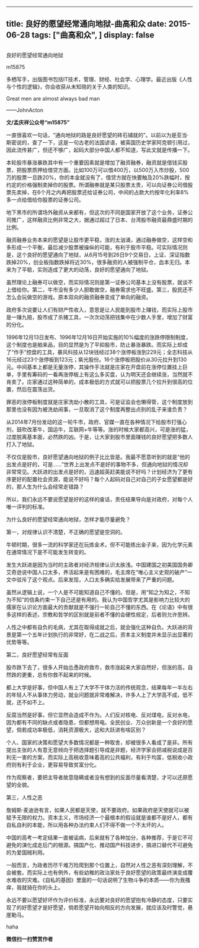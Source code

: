 
---
title:   良好的愿望经常通向地狱-曲高和众
date: 2015-06-28
tags: ["曲高和众", ]
display: false
---


## 



良好的愿望经常通向地狱




m15875




多栖写手，出版图书包括IT技术，管理、财经、社会学、心理学。最近出版《人性与个性的逻辑》，你会收获从未知晓的关于人类的知识。


Great men are almost always bad man

——JohnActon



**文/孟庆祥公众号“m15875”**



一直很喜欢一句话，“通向地狱的路是良好愿望的砖石铺就的”。以前以为是亚当·斯密说的，查了一下，这是一句古老的法国谚语，被英国历史学家阿克顿引用过，因此流传甚广，但还不够广，起码大部分中国人都不知道，写此文就是传播一下。



本轮股市暴涨暴跌其中有一个重要因素就是增加了融资融券，融资就是借钱买股票，把股票质押给借贷方面。比如100万可以借400万，以500万入市炒股，500万的股票一旦跌20%，你的本金就没有了，借贷方就在快要触及20%跌幅时，按约定的价格强制卖掉你的股票。所谓融券就是某只股票太贵，可以向证券公司借股票先卖掉，在6个月之内再把股票还给证券公司，中间的占款大约按年化利率8%多一点给借给你股票的证券公司。



地下黑市的所谓场外融资从来都有，但这次的不同是国家开放了这个业务，证券公司推广，这样融资比例非常之大，据通过超过了日本、台湾股市融资最鼎盛时期的比例。



融资融券业务本来的愿望是让股市更平稳，涨的太汹涌，通过融券做空，这样空和多形成一个平衡，最后减少股票被操纵的可能，有利于股市平稳。可实际情况则是，这个良好的愿望通向了地狱，从6月15号到26日9个交易日，上证、深证指数跌掉20%，创业板指数跌掉将近30%，很多融资的人被强制平仓，血本无归。本来为了平稳，实则造成了更大的动荡，良好的愿望通向了地狱。



虽然理论上融券可以做空，而实际情况则是第一证券公司基本上没有股票，就谈不上借给你。第二，牛市没有多少人胆敢做空，融券需求也不旺盛。第三，股民还不怎么会玩做空的游戏。原本双向的融资融券变成了单向的融资。



政府多次说要让人们有财产性收入，意思是让人民能到股市上赚钱，而实际上股市是一赚九赔，股市成了杀猪工具，一次次动荡把钱集中在少数人手里，增加了财富的分化。



1996年12月13日发布、1996年12月16日开始实施的10%幅度的涨跌停限制制度，这个制度也是舶来品，目的显然是为了平抑股市，防止暴涨暴跌。而实际上却成了“作手”控盘的工具，暴风科技从12块钱经过38个涨停板涨到229元；全志科技从16元经过23个涨停板到123元；紫光股份。16个涨停板把股价从30元拉升到130元。中间基本上都是无量涨停，其操作手法就是庄家在开盘前在涨停位置挂上巨单，手里有筹码的一看再涨停板上有这么多买盘，认为明天还会继续涨，当然就不肯卖了。庄家通过这种简单的，成本极低的方式就可以把股票几个拉升到很高的位置，然后在震荡出货。

 



罪恶的涨停板制度就是庄家洗劫小散的工具，可是证监会也懒得管，这个制度放到那里也没有因为被洗劫闹事，一旦取消了这个制度再整出点别的乱子来谁负责？

 



从2014年7月份发动的这一轮牛市，政府、官媒一直在各种情况下给股市打强心剂，鼓吹改革牛，国运牛，互联网+牛等等。涨的时候大家都高兴，可是涨的猛，过度脱离基本面，必然跌的凶。于是，让大家到股市里面赚钱的良好愿望把多数人打入了地狱。

 



不仅仅是股市，良好愿望通向地狱的例子比比皆是。我最不愿意听到的就是“他的出发点是好的，可是……”世界上出发点不是好的事物不多，但通向地狱的情况却非常常见。大跃进的出发点是好的，迅速超英赶美能说不好吗？计划经济为了更有序更好的配置社会资源，能说不好吗？每个人起码对自己对自己的子女愿望都是好的，那人生为什么会经常走错路？

 



所以，我们永远不要说愿望是好的这样的废话，责任结果导向是对政府，对每个人唯一评判的标准。

 



为什么良好的愿望经常通向地狱，怎样才能尽量避免？

 



第一，对规律认识不清楚，不正确的愿望是空洞的。

 



牛顿时期，很多一流的科学家还在玩炼金术，但不可能练出金子来，因为化学元素在通常情况下是不可能发生转变的。

 



发生大跃进是因为当时的主政者对经济规律认识太肤浅。中国建国之初美国国务卿艾奇逊说中国人口太多，养活起来是有困难的，毛主席在“唯心主义史观的破产”一文中驳斥了这个观点。后来发现，人口太多确实给发展带来了严重的问题。



虽然从逻辑上说，一个人是不可能知道自己不懂的。但是，用“知之为知之，不知为不知”的信条约束一下自己还是有用的。我认为中国哲学尤其是影响力比较大的儒家在认识论方面最大的贡献就是不强行一轮自己不懂的东西。在《论语》中有很多这样的表述，宗教和哲学的区别就是前者不懂的会硬性规定，后者则允许思辨。



人性之中都有自负的毛病，尤其在取得成就之后，就会强化这种自负。大跃进的背景是第一个五年计划执行的非常好，在二战之后，资本主义制度并未显示出显著的优势等等。



第二，良好愿望经常有反面



股市跌下去了，很多人开始怂恿政府救市，救市涨起来大家自然好，但涨的高，自然跌的更重，总有你救不起来的时候。



都上大学是好事，但中国人有上了大学不干体力活的传统观念，结果每年一半左右的年轻人不从事体力劳动，就业问题就非常难解决，许多人上了大学高不成，低不就，还不如不上。



反腐当然是好事，但它显然会造成不作为。人们反对核电、反对煤电，反对水电，因为都有不同的缺点或者隐患，但都想用电。全民创业、万众创新是一个良好的愿望，倘若成功率极低，消耗资源极大，这和大跃进有啥区别？



个人、国家的决策和愿望大多数情况都是一种取舍，却被很多人看成了是非。所有提出主张的人有意无意倾向于把选择题引导成是非题，经济学家会把减税说成是百利无一害的方案，而实际上高税收意味着高的公共福利，有利于均富，低税收小政府则有利于企业，更容易导致贫富分化。



作为观察者，要把主导者故意隐瞒或者没有想到的反面尽量看清楚，才可以还原愿望的全貌。



第三，人性之恶



詹姆斯·麦迪逊有言，如果人民都是天使，就不要政府。如果政府是天使就可以被赋予无限的权力。资本主义，市场经济一个最根本的假设就是谁都不是好人，都有自私自利的本能，所以用各种办法约束人们不得不做一个不太坏的人。



中国的高考一考定结果一直被诟病，后来就有了各种加分，各种推荐，于是它不可避免的演化成走后门的根源。搞国产化、推动国产科技进步，搞进口替代不可避免的为爱国贼利用。



一般而言，为政者历尽千难万险爬到那个位置上，自然对人性之恶有深刻理解，不会被套。而实际上也有例外，有些幼稚的政治家处于良好愿望的政策最终演变成覆水难收的灾难。《自私的基因》里面的一句话说明了生物斗争的本质——你为我搔痒，我就骑在你的头上。



永远不要以愿望好坏作为评价标准，永远要对良好的愿望抱有冷静的态度，只要实现了的好愿望才是好愿望，倘若愿望开始向相反的方向发展，就应该及时警觉，悬崖勒马。

haha


**微信扫一扫赞赏作者**













